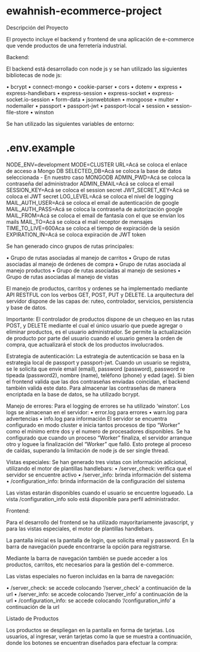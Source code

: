 # ewahnish-ecommerce-project

Descripción del Proyecto

El proyecto incluye el backend y frontend de una aplicación de e-commerce que vende productos de una ferretería industrial.

Backend:

El backend está desarrollado con node js y se han utilizado las siguientes bibliotecas de node js:

•	bcrypt
•	connect-mongo
•	cookie-parser
•	cors
•	dotenv
•	express
•	express-handlebars
•	express-session
•	express-socket
•	express-socket.io-session
•	form-data
•	jsonwebtoken
•	mongoose
•	multer
•	nodemailer
•	passport
•	passport-jwt
•	passport-local
•	session
•	session-file-store
•	winston

Se han utilizado las siguientes variables de entorno:

# .env.example
NODE_ENV=development
MODE=CLUSTER
URL=Acá se coloca el enlace de acceso a Mongo DB
SELECTED_DB=Acá se coloca la base de datos seleccionada - En nuestro caso MONGODB
ADMIN_PWD=Acá se coloca la contraseña del administrador 
ADMIN_EMAIL=Acá se coloca el email 
SESSION_KEY=Acá se coloca el session secret 
JWT_SECRET_KEY=Acá se coloca el JWT secret
LOG_LEVEL=Acá se coloca el nivel de logging
MAIL_AUTH_USER=Acá se coloca el email de autenticación de google
MAIL_AUTH_PASS=Acá se coloca la contraseña de autorización google
MAIL_FROM=Acá se coloca el email de fantasía con el que se envían los mails
MAIL_TO=Acá se coloca el mail receptor de mensajes
TIME_TO_LIVE=600Aca se coloca el tiempo de expiración de la sesión
EXPIRATION_IN=Acá se coloca expiración de JWT token


Se han generado cinco grupos de rutas principales:

•	Grupo de rutas asociadas al manejo de carritos
•	Grupo de rutas asociadas al manejo de órdenes de compra
•	Grupo de rutas asociada al manejo productos
•	Grupo de rutas asociadas al manejo de sesiones
•	Grupo de rutas asociadas al manejo de vistas

El manejo de productos, carritos y ordenes se ha implementado mediante API RESTFUL con los verbos GET, POST, PUT y DELETE.
La arquitectura del servidor dispone de las capas de: ruteo, controlador, servicios, persistencia y base de datos.

Importante: El controlador de productos dispone de un chequeo en las rutas POST, y DELETE mediante el cual el único usuario que puede agregar o eliminar productos, es el usuario administrador. 
Se permite la actualización de producto por parte del usuario cuando el usuario genera la orden de compra, que actualizará el stock de los productos involucrados.

Estrategia de autenticación: 
La estrategia de autenticación se basa en la estrategia local de passport y passport-jwt. 
Cuando un usuario se registra, se le solicita que envíe email (email), password (password), password re tipeada (password2), nombre (name), teléfono (phone) y edad (age). Si bien el frontend valida que las dos contraseñas enviadas coincidan, el backend también valida este dato. Para almacenar las contraseñas de manera encriptada en la base de datos, se ha utilizado bcrypt.

Manejo de errores:
Para el logging de errores se ha utilizado ‘winston’. Los logs se almacenan en el servidor:
•	error.log para errores
•	warn.log para advertencias
•	info.log para información
El servidor se encuentra configurado en modo cluster e inicia tantos procesos de tipo “Worker” como el mínimo entre dos y el numero de procesadores disponibles. Se ha configurado que cuando un proceso “Worker” finaliza, el servidor arranque otro y loguee la finalización del “Worker” que falló. Esto protege al proceso de caídas, superando la limitación de node js de ser single thread.

Vistas especiales:
Se han generado tres vistas con información adicional, utilizando el motor de plantillas handlebars:
•	/server_check: verifica que el servidor se encuentre activo
•	/server_info: brinda información del sistema
•	/configuration_info: brinda información de la configuración del sistema

Las vistas estarán disponibles cuando el usuario se encuentre logueado. 
La vista /configuration_info solo está disponible para perfil administrador.

Frontend:

Para el desarrollo del frontend se ha utilizado mayoritariamente javascript, y para las vistas especiales, el motor de plantillas handlebars.

La pantalla inicial es la pantalla de login, que solicita email y password.
En la barra de navegación puede encontrarse la opción para registrarse.

Mediante la barra de navegación también se puede acceder a los productos, carritos, etc necesarios para la gestión del e-commerce. 

Las vistas especiales no fueron incluidas en la barra de navegación:
 
•	/server_check: se accede colocando ‘/server_check’ a continuación de la url
•	/server_info: se accede colocando ‘/server_info’ a continuación de la url
•	/configuration_info: se accede colocando ‘/configuration_info’ a continuación de la url

Listado de Productos

Los productos se despliegan en la pantalla en forma de tarjetas. Los usuarios, al ingresar, verán tarjetas como la que se muestra a continuación, donde los botones se encuentran diseñados para efectuar la compra:







